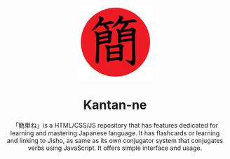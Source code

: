 <p align="center">
  <img src="https://github.com/Baltazarvs/Kantanne/blob/main/media/kantannelogo.png"/>
</p>
<h1 align="center">Kantan-ne</h1>
<p align="center">
  「簡単ね」is a HTML/CSS/JS repository that has features dedicated for learning and mastering Japanese language.
  It has flashcards or learning and linking to Jisho, as same as its own conjugator system that conjugates verbs
  using JavaScript. It offers simple interface and usage.
</p>
